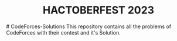<h1 align="center">HACTOBERFEST 2023</h1>
# CodeForces-Solutions
This repository contains all the problems of CodeForces with their contest and it's Solution.
